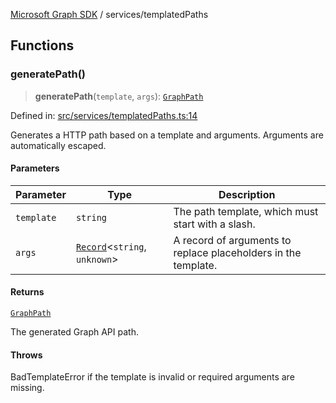 [Microsoft Graph SDK](../modules.md) / services/templatedPaths

## Functions

### generatePath()

> **generatePath**(`template`, `args`): [`GraphPath`](../models/GraphOperation.md#graphpath)

Defined in: [src/services/templatedPaths.ts:14](https://github.com/Future-Secure-AI/microsoft-graph/blob/6f587d043e8277194e9b2feca914ab2cba9d258d/src/services/templatedPaths.ts#L14)

Generates a HTTP path based on a template and arguments. Arguments are automatically escaped.

#### Parameters

| Parameter | Type | Description |
| ------ | ------ | ------ |
| `template` | `string` | The path template, which must start with a slash. |
| `args` | [`Record`](https://www.typescriptlang.org/docs/handbook/utility-types.html#recordkeys-type)\<`string`, `unknown`\> | A record of arguments to replace placeholders in the template. |

#### Returns

[`GraphPath`](../models/GraphOperation.md#graphpath)

The generated Graph API path.

#### Throws

BadTemplateError if the template is invalid or required arguments are missing.

